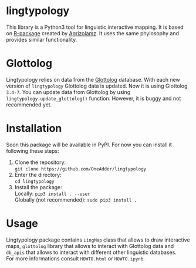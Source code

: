 # lingtypology
This library is a Python3 tool for linguistic interactive mapping.
It is based on [R-package](https://github.com/ropensci/lingtypology) created by [Agrizolamz](https://github.com/agricolamz).
It uses the same phylosophy and provides similar functionality.

# Glottolog
Lingtypology relies on data from the [Glottolog](https://glottolog.org/glottolog/language) database.
With each new version of `lingtypology` Glottolog data is updated. Now it is using Glottolog `3.4-7`.
You can update data from Glottolog by using `lingtypology.update_glottolog()` function. However, it is buggy and not recommended yet.

# Installation
Soon this package will be available in PyPI. For now you can install it following these steps:
1) Clone the repository:  
`git clone https://github.com/OneAdder/lingtypology`
2) Enter the directory:  
`cd lingtypology`
3) Install the package:  
Locally: `pip3 install . --user`  
Globally (not recommended): `sudo pip3 install .`

# Usage
Lingtypology package contains `LingMap` class that allows to draw interactive maps, `glottolog` library that allows to interact with Glottolog data and `db_apis` that allows to interact with different other linguistic databases.  
For more informations consult `HOWTO.html` or `HOWTO.ipynb`.
